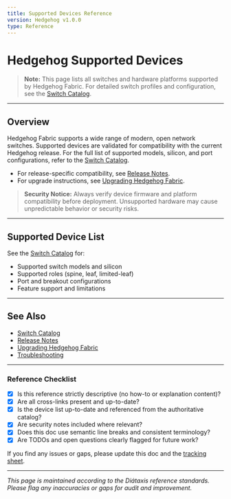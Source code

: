 ```yaml
---
title: Supported Devices Reference
version: Hedgehog v1.0.0
type: Reference
---
```


# Hedgehog Supported Devices

> **Note:** This page lists all switches and hardware platforms supported by Hedgehog Fabric. For detailed switch profiles and configuration, see the [Switch Catalog](./profiles.md).

---

## Overview

Hedgehog Fabric supports a wide range of modern, open network switches. Supported devices are validated for compatibility with the current Hedgehog release. For the full list of supported models, silicon, and port configurations, refer to the [Switch Catalog](./profiles.md).

- For release-specific compatibility, see [Release Notes](./release-notes.md).
- For upgrade instructions, see [Upgrading Hedgehog Fabric](../how-to/upgrading.md).

> **Security Notice:**
> Always verify device firmware and platform compatibility before deployment. Unsupported hardware may cause unpredictable behavior or security risks.

---

## Supported Device List

See the [Switch Catalog](./profiles.md) for:
- Supported switch models and silicon
- Supported roles (spine, leaf, limited-leaf)
- Port and breakout configurations
- Feature support and limitations

---

## See Also
- [Switch Catalog](./profiles.md)
- [Release Notes](./release-notes.md)
- [Upgrading Hedgehog Fabric](../how-to/upgrading.md)
- [Troubleshooting](../how-to/troubleshooting.md)

---

### Reference Checklist
- [x] Is this reference strictly descriptive (no how-to or explanation content)?
- [x] Are all cross-links present and up-to-date?
- [x] Is the device list up-to-date and referenced from the authoritative catalog?
- [x] Are security notes included where relevant?
- [x] Does this doc use semantic line breaks and consistent terminology?
- [x] Are TODOs and open questions clearly flagged for future work?

If you find any issues or gaps, please update this doc and the [tracking sheet](../_comparison-tracking.md).

---

*This page is maintained according to the Diátaxis reference standards. Please flag any inaccuracies or gaps for audit and improvement.*
